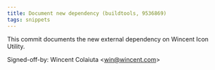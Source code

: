 ```yaml
---
title: Document new dependency (buildtools, 9536869)
tags: snippets
---
```


This commit documents the new external dependency on Wincent Icon Utility.

Signed-off-by: Wincent Colaiuta &lt;win@wincent.com&gt;
